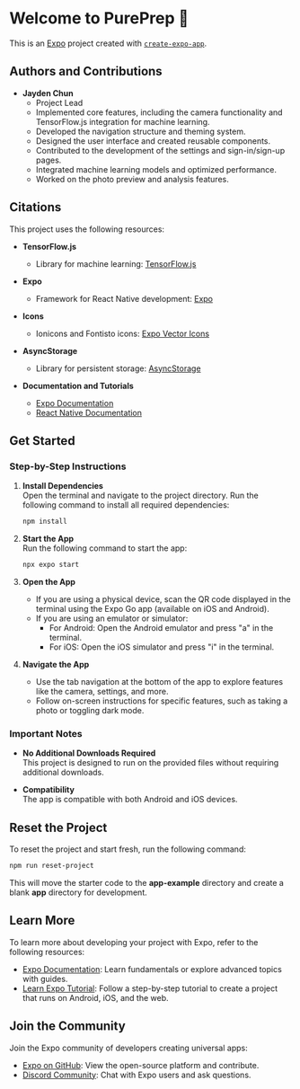 # Welcome to PurePrep 👋

This is an [Expo](https://expo.dev) project created with [`create-expo-app`](https://www.npmjs.com/package/create-expo-app).

## Authors and Contributions

- **Jayden Chun**  
  - Project Lead  
  - Implemented core features, including the camera functionality and TensorFlow.js integration for machine learning.  
  - Developed the navigation structure and theming system.  
  - Designed the user interface and created reusable components.  
  - Contributed to the development of the settings and sign-in/sign-up pages.  
  - Integrated machine learning models and optimized performance.  
  - Worked on the photo preview and analysis features.  

## Citations

This project uses the following resources:

- **TensorFlow.js**  
  - Library for machine learning: [TensorFlow.js](https://www.tensorflow.org/js)  

- **Expo**  
  - Framework for React Native development: [Expo](https://expo.dev)  

- **Icons**  
  - Ionicons and Fontisto icons: [Expo Vector Icons](https://icons.expo.fyi/)  

- **AsyncStorage**  
  - Library for persistent storage: [AsyncStorage](https://react-native-async-storage.github.io/async-storage/)  

- **Documentation and Tutorials**  
  - [Expo Documentation](https://docs.expo.dev/)  
  - [React Native Documentation](https://reactnative.dev/docs/getting-started)  

## Get Started

### Step-by-Step Instructions

1. **Install Dependencies**  
   Open the terminal and navigate to the project directory. Run the following command to install all required dependencies:  
   ```bash
   npm install
   ```

2. **Start the App**  
   Run the following command to start the app:  
   ```bash
   npx expo start
   ```

3. **Open the App**  
   - If you are using a physical device, scan the QR code displayed in the terminal using the Expo Go app (available on iOS and Android).  
   - If you are using an emulator or simulator:  
     - For Android: Open the Android emulator and press "a" in the terminal.  
     - For iOS: Open the iOS simulator and press "i" in the terminal.  

4. **Navigate the App**  
   - Use the tab navigation at the bottom of the app to explore features like the camera, settings, and more.  
   - Follow on-screen instructions for specific features, such as taking a photo or toggling dark mode.  

### Important Notes

- **No Additional Downloads Required**  
  This project is designed to run on the provided files without requiring additional downloads.  

- **Compatibility**  
  The app is compatible with both Android and iOS devices.  

## Reset the Project

To reset the project and start fresh, run the following command:  
```bash
npm run reset-project
```

This will move the starter code to the **app-example** directory and create a blank **app** directory for development.

## Learn More

To learn more about developing your project with Expo, refer to the following resources:

- [Expo Documentation](https://docs.expo.dev/): Learn fundamentals or explore advanced topics with guides.  
- [Learn Expo Tutorial](https://docs.expo.dev/tutorial/introduction/): Follow a step-by-step tutorial to create a project that runs on Android, iOS, and the web.  

## Join the Community

Join the Expo community of developers creating universal apps:

- [Expo on GitHub](https://github.com/expo/expo): View the open-source platform and contribute.  
- [Discord Community](https://chat.expo.dev): Chat with Expo users and ask questions.  